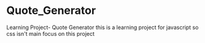 # Quote_Generator
Learning Project- Quote Generator
this is a learning project for javascript so css isn't main focus on this project
